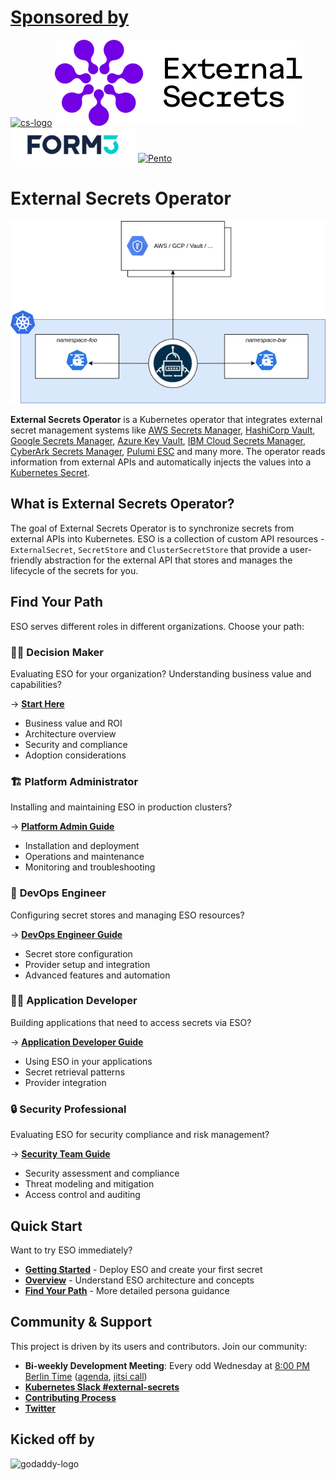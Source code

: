 # [Sponsored by](https://opencollective.com/external-secrets-org)

[![cs-logo](./pictures/cs_logo.png)](https://container-solutions.com)
[![External Secrets inc.](./pictures/ESI_Logo.svg)](https://externalsecrets.com)
[![Form3](./pictures/form3_logo.png)](https://www.form3.tech/)
[![Pento](./pictures/pento_logo.png)](https://www.pento.io)

# External Secrets Operator

![high-level](./pictures/diagrams-high-level-simple.png)

**External Secrets Operator** is a Kubernetes operator that integrates external
secret management systems like [AWS Secrets
Manager](https://aws.amazon.com/secrets-manager/), [HashiCorp
Vault](https://www.vaultproject.io/), [Google Secrets
Manager](https://cloud.google.com/secret-manager), [Azure Key
Vault](https://azure.microsoft.com/en-us/services/key-vault/), [IBM Cloud Secrets Manager](https://www.ibm.com/cloud/secrets-manager), [CyberArk Secrets Manager](https://www.cyberark.com/products/secrets-management/), [Pulumi ESC](https://www.pulumi.com/product/esc/) and many more. The
operator reads information from external APIs and automatically injects the
values into a [Kubernetes
Secret](https://kubernetes.io/docs/concepts/configuration/secret/).

## What is External Secrets Operator?

The goal of External Secrets Operator is to synchronize secrets from external
APIs into Kubernetes. ESO is a collection of custom API resources -
`ExternalSecret`, `SecretStore` and `ClusterSecretStore` that provide a
user-friendly abstraction for the external API that stores and manages the
lifecycle of the secrets for you.

## Find Your Path

ESO serves different roles in different organizations. Choose your path:

### 👨‍💼 **Decision Maker**
Evaluating ESO for your organization? Understanding business value and capabilities?

→ [**Start Here**](./personas/decision-maker.md)
- Business value and ROI
- Architecture overview
- Security and compliance
- Adoption considerations

### 🏗️ **Platform Administrator**
Installing and maintaining ESO in production clusters?

→ [**Platform Admin Guide**](./personas/platform-admin.md)
- Installation and deployment
- Operations and maintenance
- Monitoring and troubleshooting

### 🔧 **DevOps Engineer**
Configuring secret stores and managing ESO resources?

→ [**DevOps Engineer Guide**](./personas/devops-engineer.md)
- Secret store configuration
- Provider setup and integration
- Advanced features and automation

### 👩‍💻 **Application Developer**
Building applications that need to access secrets via ESO?

→ [**Application Developer Guide**](./personas/app-developer.md)
- Using ESO in your applications
- Secret retrieval patterns
- Provider integration

### 🔒 **Security Professional**
Evaluating ESO for security compliance and risk management?

→ [**Security Team Guide**](./personas/security-team.md)
- Security assessment and compliance
- Threat modeling and mitigation
- Access control and auditing

## Quick Start

Want to try ESO immediately?

- [**Getting Started**](./introduction/getting-started.md) - Deploy ESO and create your first secret
- [**Overview**](./introduction/overview.md) - Understand ESO architecture and concepts
- [**Find Your Path**](./personas/index.md) - More detailed persona guidance

## Community & Support

This project is driven by its users and contributors. Join our community:

- **Bi-weekly Development Meeting**: Every odd Wednesday at [8:00 PM Berlin Time](https://dateful.com/time-zone-converter?t=20:00&tz=Europe/Berlin)
  ([agenda](https://hackmd.io/GSGEpTVdRZCP6LDxV3FHJA), [jitsi call](https://meet.jit.si/eso-community-meeting))
- [**Kubernetes Slack #external-secrets**](https://kubernetes.slack.com/messages/external-secrets)
- [**Contributing Process**](./contributing/process.md)
- [**Twitter**](https://twitter.com/ExtSecretsOptr)

## Kicked off by

![godaddy-logo](./pictures/godaddy_logo.png)

